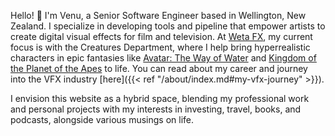 Hello! :wave: I'm Venu, a Senior Software Engineer based in Wellington, New Zealand. I specialize in developing tools and pipeline that empower artists to create digital visual effects for film and television. At [Weta FX](https://www.wetafx.co.nz), my current focus is with the Creatures Department, where I help bring hyperrealistic characters in epic fantasies like [Avatar: The Way of Water](https://www.imdb.com/title/tt1630029/) and [Kingdom of the Planet of the Apes](https://www.imdb.com/title/tt11389872/) to life. You can read about my career and journey into the VFX industry [here]({{< ref "/about/index.md#my-vfx-journey" >}}).

I envision this website as a hybrid space, blending my professional work and personal projects with my interests in investing, travel, books, and podcasts, alongside various musings on life.